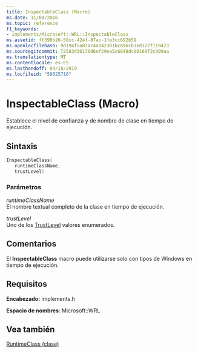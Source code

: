 ```yaml
---
title: InspectableClass (Macro)
ms.date: 11/04/2016
ms.topic: reference
f1_keywords:
- implements/Microsoft::WRL::InspectableClass
ms.assetid: ff390b26-58cc-424f-87ac-1fe3cc692b59
ms.openlocfilehash: 9d194f5a87ac4a142301bc896cb3ed172f119473
ms.sourcegitcommit: 72583d30170d6ef29ea5c6848dc00169f2c909aa
ms.translationtype: MT
ms.contentlocale: es-ES
ms.lasthandoff: 04/18/2019
ms.locfileid: "59025716"
---
```

# <a name="inspectableclass-macro"></a>InspectableClass (Macro)

Establece el nivel de confianza y de nombre de clase en tiempo de ejecución.

## <a name="syntax"></a>Sintaxis

```cpp
InspectableClass(
   runtimeClassName,
   trustLevel)
```

### <a name="parameters"></a>Parámetros

*runtimeClassName*<br/>
El nombre textual completo de la clase en tiempo de ejecución.

*trustLevel*<br/>
Uno de los [TrustLevel](/windows/desktop/api/inspectable/ne-inspectable-trustlevel) valores enumerados.

## <a name="remarks"></a>Comentarios

El **InspectableClass** macro puede utilizarse solo con tipos de Windows en tiempo de ejecución.

## <a name="requirements"></a>Requisitos

**Encabezado:** implements.h

**Espacio de nombres**: Microsoft::WRL

## <a name="see-also"></a>Vea también

[RuntimeClass (clase)](runtimeclass-class.md)